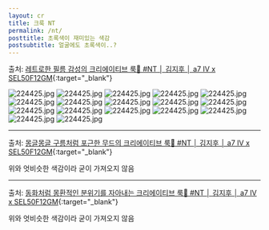 ```yaml
---
layout: cr
title: 크룩 NT
permalink: /nt/
posttitle: 초록색이 재미있는 색감
postsubtitle: 얼굴에도 초록색이..?
---
```


출처: [레트로한 필름 감성의 크리에이티브 룩🎨 #NT │ 김지후 │ a7 Ⅳ x SEL50F12GM][김지후1링크]{:target="_blank"}

[김지후1링크]: https://youtu.be/N91TjZDfYzo

![224425.jpg](/assets/img/cr/nt/N91TjZDfYzo/230624.jpg)
![224425.jpg](/assets/img/cr/nt/N91TjZDfYzo/230652.jpg)
![224425.jpg](/assets/img/cr/nt/N91TjZDfYzo/230705.jpg)
![224425.jpg](/assets/img/cr/nt/N91TjZDfYzo/230719.jpg)
![224425.jpg](/assets/img/cr/nt/N91TjZDfYzo/230744.jpg)
![224425.jpg](/assets/img/cr/nt/N91TjZDfYzo/230755.jpg)
![224425.jpg](/assets/img/cr/nt/N91TjZDfYzo/230818.jpg)
![224425.jpg](/assets/img/cr/nt/N91TjZDfYzo/230834.jpg)
![224425.jpg](/assets/img/cr/nt/N91TjZDfYzo/230912.jpg)
![224425.jpg](/assets/img/cr/nt/N91TjZDfYzo/230923.jpg)
![224425.jpg](/assets/img/cr/nt/N91TjZDfYzo/230935.jpg)
![224425.jpg](/assets/img/cr/nt/N91TjZDfYzo/230950.jpg)
![224425.jpg](/assets/img/cr/nt/N91TjZDfYzo/231001.jpg)
![224425.jpg](/assets/img/cr/nt/N91TjZDfYzo/231011.jpg)
![224425.jpg](/assets/img/cr/nt/N91TjZDfYzo/231030.jpg)
![224425.jpg](/assets/img/cr/nt/N91TjZDfYzo/231050.jpg)
![224425.jpg](/assets/img/cr/nt/N91TjZDfYzo/231101.jpg)

---

출처: [몽글몽글 구름처럼 포근한 무드의 크리에이티브 룩🎨 #NT │ 김지후 │ a7 Ⅳ x SEL50F12GM][김지후2링크]{:target="_blank"}

위와 엇비슷한 색감이라 굳이 가져오지 않음

[김지후2링크]: https://youtu.be/o4pGNoLQHVg

---

출처: [동화처럼 몽환적인 분위기를 자아내는 크리에이티브 룩🎨 #NT │ 김지후 │ a7 Ⅳ x SEL50F12GM][김지후3링크]{:target="_blank"}

위와 엇비슷한 색감이라 굳이 가져오지 않음

[김지후3링크]: https://youtu.be/-rkHuB-UO5A